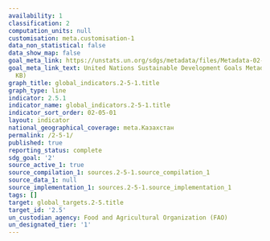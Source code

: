 ```yaml
---
availability: 1
classification: 2
computation_units: null
customisation: meta.customisation-1
data_non_statistical: false
data_show_map: false
goal_meta_link: https://unstats.un.org/sdgs/metadata/files/Metadata-02-05-01.pdf
goal_meta_link_text: United Nations Sustainable Development Goals Metadata (PDF 334
  KB)
graph_title: global_indicators.2-5-1.title
graph_type: line
indicator: 2.5.1
indicator_name: global_indicators.2-5-1.title
indicator_sort_order: 02-05-01
layout: indicator
national_geographical_coverage: meta.Казахстан
permalink: /2-5-1/
published: true
reporting_status: complete
sdg_goal: '2'
source_active_1: true
source_compilation_1: sources.2-5-1.source_compilation_1
source_data_1: null
source_implementation_1: sources.2-5-1.source_implementation_1
tags: []
target: global_targets.2-5.title
target_id: '2.5'
un_custodian_agency: Food and Agricultural Organization (FAO)
un_designated_tier: '1'
---
```


